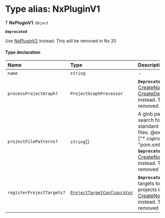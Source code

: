 # Type alias: NxPluginV1

Ƭ **NxPluginV1**: `Object`

**`Deprecated`**

Use [NxPluginV2](../../devkit/documents/NxPluginV2) instead. This will be removed in Nx 20

#### Type declaration

| Name                      | Type                                                                            | Description                                                                                                                                                                                              |
| :------------------------ | :------------------------------------------------------------------------------ | :------------------------------------------------------------------------------------------------------------------------------------------------------------------------------------------------------- |
| `name`                    | `string`                                                                        | -                                                                                                                                                                                                        |
| `processProjectGraph?`    | `ProjectGraphProcessor`                                                         | **`Deprecated`** Use [CreateNodes](../../devkit/documents/CreateNodes) and [CreateDependencies](../../devkit/documents/CreateDependencies) instead. This will be removed in Nx 20                        |
| `projectFilePatterns?`    | `string`[]                                                                      | A glob pattern to search for non-standard project files. @example: ["*.csproj", "pom.xml"] **`Deprecated`** Use [CreateNodes](../../devkit/documents/CreateNodes) instead. This will be removed in Nx 20 |
| `registerProjectTargets?` | [`ProjectTargetConfigurator`](../../devkit/documents/ProjectTargetConfigurator) | **`Deprecated`** Add targets to the projects inside of [CreateNodes](../../devkit/documents/CreateNodes) instead. This will be removed in Nx 20                                                          |
